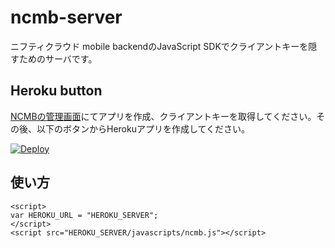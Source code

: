 # ncmb-server

ニフティクラウド mobile backendのJavaScript SDKでクライアントキーを隠すためのサーバです。

## Heroku button

[NCMBの管理画面](https://console.mb.cloud.nifty.com/)にてアプリを作成、クライアントキーを取得してください。その後、以下のボタンからHerokuアプリを作成してください。

[![Deploy](https://www.herokucdn.com/deploy/button.png)](https://heroku.com/deploy)

## 使い方

```
<script>
var HEROKU_URL = "HEROKU_SERVER";
</script>
<script src="HEROKU_SERVER/javascripts/ncmb.js"></script>
```
